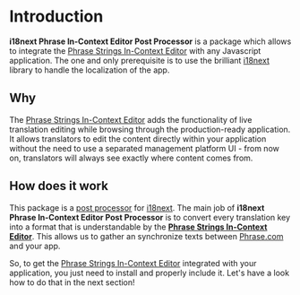 # Introduction

**i18next Phrase In-Context Editor Post Processor** is a package which allows to integrate the [Phrase Strings In-Context Editor](https://phrase.com/blog/posts/use-phrase-in-context-editor) with any Javascript application. The one and only prerequisite is to use the brilliant [i18next](https://www.i18next.com/) library to handle the localization of the app.

## Why

The [Phrase Strings In-Context Editor](https://support.phrase.com/hc/en-us/articles/5784095916188-In-Context-Editor-Strings) adds the functionality of live translation editing while browsing through the production-ready application. It allows translators to edit the content directly within your application without the need to use a separated management platform UI - from now on, translators will always see exactly where content comes from.

## How does it work

This package is a [post processor](https://www.i18next.com/misc/creating-own-plugins#post-processor) for [i18next](https://www.i18next.com/). The main job of **i18next Phrase In-Context Editor Post Processor** is to convert every translation key into a format that is understandable by the [**Phrase Strings In-Context Editor**](https://help.phrase.com/help/configure-in-context-editor). This allows us to gather an synchronize texts between [Phrase.com](https://phrase.com/) and your app.

So, to get the [Phrase Strings In-Context Editor](https://support.phrase.com/hc/en-us/articles/5784095916188-In-Context-Editor-Strings) integrated with your application, you just need to install and properly include it. Let's have a look how to do that in the next section!
